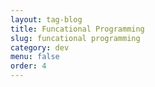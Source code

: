 ```yaml
---
layout: tag-blog
title: Funcational Programming
slug: funcational programming
category: dev
menu: false
order: 4
---
```

